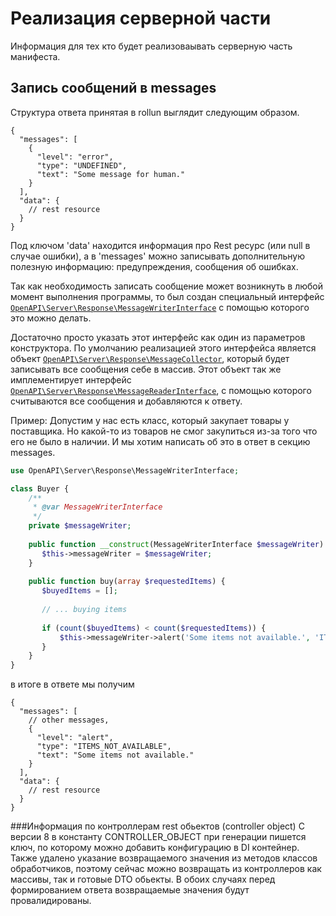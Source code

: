 # Реализация серверной части

Информация для тех кто будет реализоваывать серверную часть манифеста.

## Запись сообщений в messages

Структура ответа принятая в rollun выглядит следующим образом.

```json5
{
  "messages": [
    {
      "level": "error",
      "type": "UNDEFINED",
      "text": "Some message for human."
    }
  ],
  "data": {
    // rest resource
  }
}
```

Под ключом 'data' находится информация про Rest ресурс (или null в случае ошибки), а в 'messages' можно записывать
дополнительную полезную информацию: предупреждения, сообщения об ошибках.

Так как необходимость записать сообщение может возникнуть в любой момент выполнения программы, то был создан специальный
интерфейс [`OpenAPI\Server\Response\MessageWriterInterface`](../src/OpenAPI/Server/Response/MessageWriterInterface.php) с
помощью которого это можно делать.

Достаточно просто указать этот интерфейс как один из параметров конструктора. По умолчанию реализацией этого интерфейса
является объект [`OpenAPI\Server\Response\MessageCollector`](../src/OpenAPI/Server/Response/MessageCollector.php), который
будет записывать все сообщения себе в массив. Этот объект так же имплементирует интерфейс
[`OpenAPI\Server\Response\MessageReaderInterface`](../src/OpenAPI/Server/Response/MessageReaderInterface.php), с помощью
которого считываются все сообщения и добавляются к ответу.

Пример:
Допустим у нас есть класс, который закупает товары у поставщика. Но какой-то из товаров не смог закупиться из-за того
что его не было в наличии. И мы хотим написать об это в ответ в секцию messages.

```php
use OpenAPI\Server\Response\MessageWriterInterface;

class Buyer {
    /**
     * @var MessageWriterInterface
     */
    private $messageWriter;
    
    public function __construct(MessageWriterInterface $messageWriter) {
       $this->messageWriter = $messageWriter;
    }
     
    public function buy(array $requestedItems) {
       $buyedItems = [];
       
       // ... buying items
       
       if (count($buyedItems) < count($requestedItems)) {
           $this->messageWriter->alert('Some items not available.', 'ITEMS_NOT_AVAILABLE');
       }
    }
}
```

в итоге в ответе мы получим

```json5
{
  "messages": [
    // other messages,
    {
      "level": "alert",
      "type": "ITEMS_NOT_AVAILABLE",
      "text": "Some items not available."
    }
  ],
  "data": {
    // rest resource
  }
}
```

###Информация по контроллерам rest обьектов (controller object)
С версии 8 в константу CONTROLLER_OBJECT при генерации пишется ключ, по которому можно добавить конфигурацию в DI контейнер.
Также удалено указание возвращаемого значения из методов классов обработчиков, поэтому сейчас можно возвращать из контроллеров как массивы,
так и готовые DTO обьекты. В обоих случаях перед формированием ответа возвращаемые значения будут провалидированы.